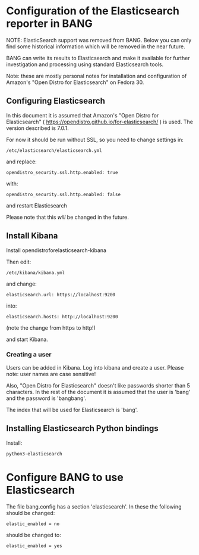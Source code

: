 # Configuration of the Elasticsearch reporter in BANG

NOTE: ElasticSearch support was removed from BANG. Below you can only find
some historical information which will be removed in the near future.

BANG can write its results to Elasticsearch and make it available for further
investigation and processing using standard Elasticsearch tools.

Note: these are mostly personal notes for installation and configuration of
Amazon's "Open Distro for Elasticsearch" on Fedora 30.

## Configuring Elasticsearch

In this document it is assumed that Amazon's "Open Distro for Elasticsearch"
( https://opendistro.github.io/for-elasticsearch/ ) is used. The version
described is 7.0.1.

For now it should be run without SSL, so you need to change settings in:

    /etc/elasticsearch/elasticsearch.yml

and replace:

    opendistro_security.ssl.http.enabled: true

with:

    opendistro_security.ssl.http.enabled: false

and restart Elasticsearch

Please note that this *will* be changed in the future.

## Install Kibana

Install opendistroforelasticsearch-kibana

Then edit:

    /etc/kibana/kibana.yml

and change:

    elasticsearch.url: https://localhost:9200

into:

    elasticsearch.hosts: http://localhost:9200

(note the change from https to http!)

and start Kibana.

### Creating a user

Users can be added in Kibana. Log into kibana and create a user. Please note:
user names are case sensitive!

Also, "Open Distro for Elasticsearch" doesn't like passwords shorter than
5 characters. In the rest of the document it is assumed that the user is
'bang' and the password is 'bangbang'.

The index that will be used for Elasticsearch is 'bang'.

## Installing Elasticsearch Python bindings

Install:

    python3-elasticsearch

# Configure BANG to use Elasticsearch

The file bang.config has a section 'elasticsearch'. In these the following
should be changed:

    elastic_enabled = no

should be changed to:

    elastic_enabled = yes
